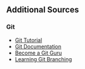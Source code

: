## Additional Sources

### Git

* [Git Tutorial](https://www.tutorialspoint.com/git/index.htm)
* [Git Documentation](https://git-scm.com/doc)
* [Become a Git Guru](https://www.atlassian.com/git/tutorials)
* [Learning Git Branching](https://learngitbranching.js.org/)

